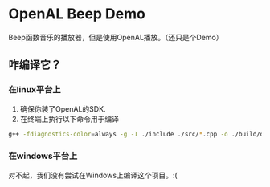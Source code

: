 # OpenAL Beep Demo

Beep函数音乐的播放器，但是使用OpenAL播放。（还只是个Demo）

## 咋编译它？


### 在linux平台上

1. 确保你装了OpenAL的SDK.
2. 在终端上执行以下命令用于编译

```bash
g++ -fdiagnostics-color=always -g -I ./include ./src/*.cpp -o ./build/demo -lopenal -lalut

```

### 在windows平台上

对不起，我们没有尝试在Windows上编译这个项目。:(